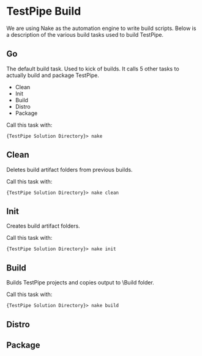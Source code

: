 TestPipe Build
==============

We are using Nake as the automation engine to write build scripts. Below is a 
description of the various build tasks used to build TestPipe.

Go
--

The default build task. Used to kick of builds. It calls 5 other tasks to 
actually build and package TestPipe.

* Clean
* Init
* Build
* Distro
* Package

Call this task with: 

`{TestPipe Solution Directory}> nake`

Clean
-----------------------------------
Deletes build artifact folders from previous builds. 

Call this task with: 

`{TestPipe Solution Directory}> nake clean`

Init
-----------------------------------
Creates build artifact folders.

Call this task with: 

`{TestPipe Solution Directory}> nake init`

Build
-----------------------------------
Builds TestPipe projects and copies output to \Build folder.

Call this task with: 

`{TestPipe Solution Directory}> nake build`

Distro
-----------------------------------

Package
-----------------------------------
